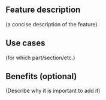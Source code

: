 ## Feature description

(a concise description of the feature)


## Use cases

(for which part/section/etc.)


## Benefits (optional)

(Describe why it is important to add it)
